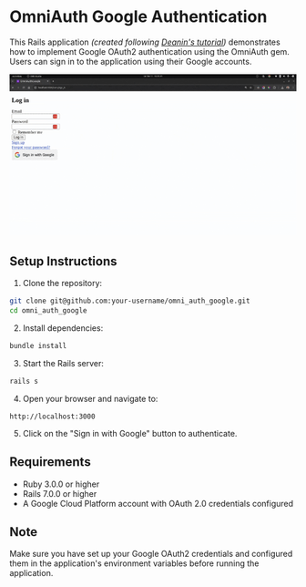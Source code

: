 # OmniAuth Google Authentication

This Rails application _(created following [Deanin's tutorial](https://youtu.be/CnZnwV38cjo))_ demonstrates how to implement Google OAuth2 authentication using the OmniAuth gem. Users can sign in to the application using their Google accounts.

![](google_oauth.gif)

## Setup Instructions

1. Clone the repository:
```bash
git clone git@github.com:your-username/omni_auth_google.git
cd omni_auth_google
```

2. Install dependencies:
```bash
bundle install
```

3. Start the Rails server:
```bash
rails s
```

4. Open your browser and navigate to:
```
http://localhost:3000
```

5. Click on the "Sign in with Google" button to authenticate.

## Requirements

- Ruby 3.0.0 or higher
- Rails 7.0.0 or higher
- A Google Cloud Platform account with OAuth 2.0 credentials configured

## Note

Make sure you have set up your Google OAuth2 credentials and configured them in the application's environment variables before running the application.
